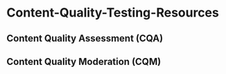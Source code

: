 # Content-Quality-Testing-Resources

## Content Quality Assessment (CQA)

## Content Quality Moderation (CQM)
